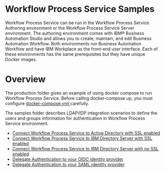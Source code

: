 # Workflow Process Service Samples

Workflow Process Service can be run in the Workflow Process Service Authoring environment or the Workflow Process Service Server environment. The authoring environment comes with IBM® Business Automation Studio and allows you to create, maintain, and edit Business Automation Workflow. Both environments run Business Automation Workflow and have IBM Workplace as the front-end user interface. Each of these environments has the same prerequisites but they have unique Docker images.

# Overview

The production folder gives an example of using docker compose to run Workflow Process Service. Before calling docker-compose up, you must configure [ docker-compose.yml ](./production/docker-compose.yml) carefully.

The samples folder describes LDAP/IDP integration scenarios to define the users and groups information for authentication in Workflow Process Service environment.
- [ Connect Workflow Process Service to Active Directory with SSL enabled ](./samples/LDAP/README-Connect-to-AD.md)
- [ Connect Workflow Process Service to IBM Directory Server with SSL enabled ](./samples/LDAP/README-Connect-to-IDS-with-SSL.md)
- [ Connect Workflow Process Service to IBM Directory Server with no SSL enabled ](./samples/LDAP/README-Connect-to-IDS-no-SSL.md)
- [ Delegate Authentication to your OIDC identity provider ](./samples/IDP/README-oidc.md)
- [ Delegate Authentication to your SAML identity provider ](./samples/IDP/README-saml.md)
